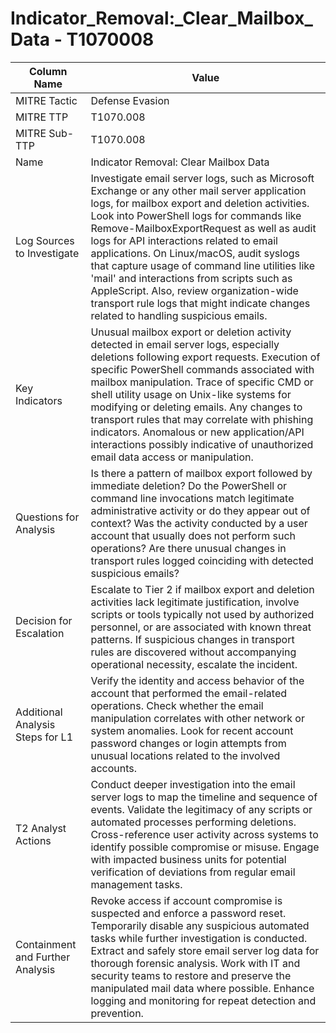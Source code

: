 # Indicator_Removal:_Clear_Mailbox_Data - T1070008

| Column Name | Value |
|-------------|-------|
| MITRE Tactic | Defense Evasion |
| MITRE TTP | T1070.008 |
| MITRE Sub-TTP | T1070.008 |
| Name | Indicator Removal: Clear Mailbox Data |
| Log Sources to Investigate | Investigate email server logs, such as Microsoft Exchange or any other mail server application logs, for mailbox export and deletion activities. Look into PowerShell logs for commands like Remove-MailboxExportRequest as well as audit logs for API interactions related to email applications. On Linux/macOS, audit syslogs that capture usage of command line utilities like 'mail' and interactions from scripts such as AppleScript. Also, review organization-wide transport rule logs that might indicate changes related to handling suspicious emails. |
| Key Indicators | Unusual mailbox export or deletion activity detected in email server logs, especially deletions following export requests. Execution of specific PowerShell commands associated with mailbox manipulation. Trace of specific CMD or shell utility usage on Unix-like systems for modifying or deleting emails. Any changes to transport rules that may correlate with phishing indicators. Anomalous or new application/API interactions possibly indicative of unauthorized email data access or manipulation. |
| Questions for Analysis | Is there a pattern of mailbox export followed by immediate deletion? Do the PowerShell or command line invocations match legitimate administrative activity or do they appear out of context? Was the activity conducted by a user account that usually does not perform such operations? Are there unusual changes in transport rules logged coinciding with detected suspicious emails? |
| Decision for Escalation | Escalate to Tier 2 if mailbox export and deletion activities lack legitimate justification, involve scripts or tools typically not used by authorized personnel, or are associated with known threat patterns. If suspicious changes in transport rules are discovered without accompanying operational necessity, escalate the incident. |
| Additional Analysis Steps for L1 | Verify the identity and access behavior of the account that performed the email-related operations. Check whether the email manipulation correlates with other network or system anomalies. Look for recent account password changes or login attempts from unusual locations related to the involved accounts. |
| T2 Analyst Actions | Conduct deeper investigation into the email server logs to map the timeline and sequence of events. Validate the legitimacy of any scripts or automated processes performing deletions. Cross-reference user activity across systems to identify possible compromise or misuse. Engage with impacted business units for potential verification of deviations from regular email management tasks. |
| Containment and Further Analysis | Revoke access if account compromise is suspected and enforce a password reset. Temporarily disable any suspicious automated tasks while further investigation is conducted. Extract and safely store email server log data for thorough forensic analysis. Work with IT and security teams to restore and preserve the manipulated mail data where possible. Enhance logging and monitoring for repeat detection and prevention. |
